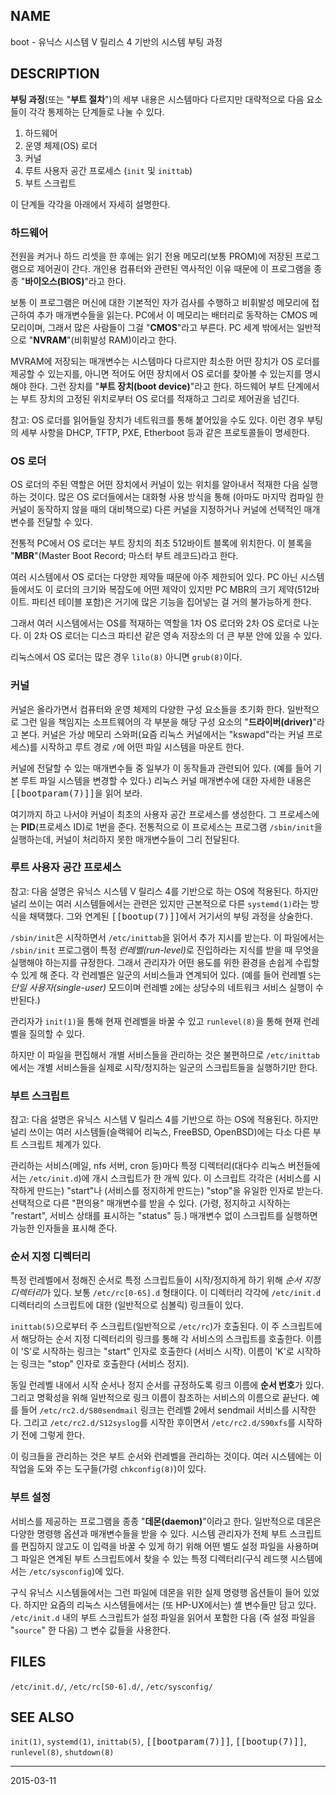 ## NAME

boot - 유닉스 시스템 V 릴리스 4 기반의 시스템 부팅 과정

## DESCRIPTION

**부팅 과정**(또는 "**부트 절차**")의 세부 내용은 시스템마다 다르지만 대략적으로 다음 요소들이 각각 통제하는 단계들로 나눌 수 있다.

1. 하드웨어
2. 운영 체제(OS) 로더
3. 커널
4. 루트 사용자 공간 프로세스 (`init` 및 `inittab`)
5. 부트 스크립트

이 단계들 각각을 아래에서 자세히 설명한다.

### 하드웨어

전원을 켜거나 하드 리셋을 한 후에는 읽기 전용 메모리(보통 PROM)에 저장된 프로그램으로 제어권이 간다. 개인용 컴퓨터와 관련된 역사적인 이유 때문에 이 프로그램을 종종 "**바이오스(BIOS)**"라고 한다.

보통 이 프로그램은 머신에 대한 기본적인 자가 검사를 수행하고 비휘발성 메모리에 접근하여 추가 매개변수들을 읽는다. PC에서 이 메모리는 배터리로 동작하는 CMOS 메모리이며, 그래서 많은 사람들이 그걸 "**CMOS**"라고 부른다. PC 세계 밖에서는 일반적으로 "**NVRAM**"(비휘발성 RAM)이라고 한다.

MVRAM에 저장되는 매개변수는 시스템마다 다르지만 최소한 어떤 장치가 OS 로더를 제공할 수 있는지를, 아니면 적어도 어떤 장치에서 OS 로더를 찾아볼 수 있는지를 명시해야 한다. 그런 장치를 "**부트 장치(boot device)**"라고 한다. 하드웨어 부트 단계에서는 부트 장치의 고정된 위치로부터 OS 로더를 적재하고 그리로 제어권을 넘긴다.

참고: OS 로더를 읽어들일 장치가 네트워크를 통해 붙어있을 수도 있다. 이런 경우 부팅의 세부 사항을 DHCP, TFTP, PXE, Etherboot 등과 같은 프로토콜들이 명세한다.

### OS 로더

OS 로더의 주된 역할은 어떤 장치에서 커널이 있는 위치를 알아내서 적재한 다음 실행하는 것이다. 많은 OS 로더들에서는 대화형 사용 방식을 통해 (아마도 마지막 컴파일 한 커널이 동작하지 않을 때의 대비책으로) 다른 커널을 지정하거나 커널에 선택적인 매개변수를 전달할 수 있다.

전통적 PC에서 OS 로더는 부트 장치의 최초 512바이트 블록에 위치한다. 이 블록을 "**MBR**"(Master Boot Record; 마스터 부트 레코드)라고 한다.

여러 시스템에서 OS 로더는 다양한 제약들 때문에 아주 제한되어 있다. PC 아닌 시스템들에서도 이 로더의 크기와 복잡도에 어떤 제약이 있지만 PC MBR의 크기 제약(512바이트. 파티션 테이블 포함)은 거기에 많은 기능을 집어넣는 걸 거의 불가능하게 한다.

그래서 여러 시스템에서는 OS를 적재하는 역할을 1차 OS 로더와 2차 OS 로더로 나눈다. 이 2차 OS 로더는 디스크 파티션 같은 영속 저장소의 더 큰 부분 안에 있을 수 있다.

리눅스에서 OS 로더는 많은 경우 `lilo(8)` 아니면 `grub(8)`이다.

### 커널

커널은 올라가면서 컴퓨터와 운영 체제의 다양한 구성 요소들을 초기화 한다. 일반적으로 그런 일을 책임지는 소프트웨어의 각 부분을 해당 구성 요소의 "**드라이버(driver)**"라고 본다. 커널은 가상 메모리 스와퍼(요즘 리눅스 커널에서는 "kswapd"라는 커널 프로세스)를 시작하고 루트 경로 `/`에 어떤 파일 시스템을 마운트 한다.

커널에 전달할 수 있는 매개변수들 중 일부가 이 동작들과 관련되어 있다. (예를 들어 기본 루트 파일 시스템을 변경할 수 있다.) 리눅스 커널 매개변수에 대한 자세한 내용은 <tt>[[bootparam(7)]]</tt>을 읽어 보라.

여기까지 하고 나서야 커널이 최초의 사용자 공간 프로세스를 생성한다. 그 프로세스에는 **PID**(프로세스 ID)로 1번을 준다. 전통적으로 이 프로세스는 프로그램 `/sbin/init`을 실행하는데, 커널이 처리하지 못한 매개변수들이 그리 전달된다.

### 루트 사용자 공간 프로세스

참고: 다음 설명은 유닉스 시스템 V 릴리스 4를 기반으로 하는 OS에 적용된다. 하지만 널리 쓰이는 여러 시스템들에서는 관련은 있지만 근본적으로 다른 `systemd(1)`라는 방식을 채택했다. 그와 연계된 <tt>[[bootup(7)]]</tt>에서 거기서의 부팅 과정을 상술한다.

`/sbin/init`은 시작하면서 `/etc/inittab`을 읽어서 추가 지시를 받는다. 이 파일에서는 `/sbin/init` 프로그램이 특정 <em>런레벨(run-level)</em>로 진입하라는 지식를 받을 때 무엇을 실행해야 하는지를 규정한다. 그래서 관리자가 어떤 용도를 위한 환경을 손쉽게 수립할 수 있게 해 준다. 각 런레벨은 일군의 서비스들과 연계되어 있다. (예를 들어 런레벨 `S`는 *단일 사용자(single-user)* 모드이며 런레벨 `2`에는 상당수의 네트워크 서비스 실행이 수반된다.)

관리자가 `init(1)`을 통해 현재 런레벨을 바꿀 수 있고 `runlevel(8)`을 통해 현재 런레벨을 질의할 수 있다.

하지만 이 파일을 편집해서 개별 서비스들을 관리하는 것은 불편하므로 `/etc/inittab`에서는 개별 서비스들을 실제로 시작/정지하는 일군의 스크립트들을 실행하기만 한다.

### 부트 스크립트

참고: 다음 설명은 유닉스 시스템 V 릴리스 4를 기반으로 하는 OS에 적용된다. 하지만 널리 쓰이는 여러 시스템들(슬랙웨어 리눅스, FreeBSD, OpenBSD)에는 다소 다른 부트 스크립트 체계가 있다.

관리하는 서비스(메일, nfs 서버, cron 등)마다 특정 디렉터리(대다수 리눅스 버전들에서는 `/etc/init.d`)에 개시 스크립트가 한 개씩 있다. 이 스크립트 각각은 (서비스를 시작하게 만드는) "start"나 (서비스를 정지하게 만드는) "stop"을 유일한 인자로 받는다. 선택적으로 다른 "편의용" 매개변수를 받을 수 있다. (가령, 정지하고 시작하는 "restart", 서비스 상태를 표시하는 "status" 등.)  매개변수 없이 스크립트를 실행하면 가능한 인자들을 표시해 준다.

### 순서 지정 디렉터리

특정 런레벨에서 정해진 순서로 특정 스크립트들이 시작/정지하게 하기 위해 *순서 지정 디렉터리*가 있다. 보통 `/etc/rc[0-6S].d` 형태이다. 이 디렉터리 각각에 `/etc/init.d` 디렉터리의 스크립트에 대한 (일반적으로 심볼릭) 링크들이 있다.

`inittab(5)`으로부터 주 스크립트(일반적으로 `/etc/rc`)가 호출된다. 이 주 스크립트에서 해당하는 순서 지정 디렉터리의 링크를 통해 각 서비스의 스크립트를 호출한다. 이름이 'S'로 시작하는 링크는 "start" 인자로 호출한다 (서비스 시작). 이름이 'K'로 시작하는 링크는 "stop" 인자로 호출한다 (서비스 정지).

동일 런레벨 내에서 시작 순서나 정지 순서를 규정하도록 링크 이름에 **순서 번호**가 있다. 그리고 명확성을 위해 일반적으로 링크 이름이 참조하는 서비스의 이름으로 끝난다. 예를 들어 `/etc/rc2.d/S80sendmail` 링크는 런레벨 2에서 sendmail 서비스를 시작한다. 그리고 `/etc/rc2.d/S12syslog`를 시작한 후이면서 `/etc/rc2.d/S90xfs`를 시작하기 전에 그렇게 한다.

이 링크들을 관리하는 것은 부트 순서와 런레벨을 관리하는 것이다. 여러 시스템에는 이 작업을 도와 주는 도구들(가령 `chkconfig(8)`)이 있다.

### 부트 설정

서비스를 제공하는 프로그램을 종종 "**데몬(daemon)**"이라고 한다. 일반적으로 데몬은 다양한 명령행 옵션과 매개변수들을 받을 수 있다. 시스템 관리자가 전체 부트 스크립트를 편집하지 않고도 이 입력을 바꿀 수 있게 하기 위해 어떤 별도 설정 파일을 사용하며 그 파일은 연계된 부트 스크립트에서 찾을 수 있는 특정 디렉터리(구식 레드햇 시스템에서는 `/etc/sysconfig`)에 있다.

구식 유닉스 시스템들에서는 그런 파일에 데몬을 위한 실제 명령행 옵션들이 들어 있었다. 하지만 요즘의 리눅스 시스템들에서는 (또 HP-UX에서는) 셸 변수들만 담고 있다. `/etc/init.d` 내의 부트 스크립트가 설정 파일을 읽어서 포함한 다음 (즉 설정 파일을 "`source`" 한 다음) 그 변수 값들을 사용한다.

## FILES

`/etc/init.d/`, `/etc/rc[S0-6].d/`, `/etc/sysconfig/`

## SEE ALSO

`init(1)`, `systemd(1)`, `inittab(5)`, <tt>[[bootparam(7)]]</tt>, <tt>[[bootup(7)]]</tt>, `runlevel(8)`, `shutdown(8)`

----

2015-03-11
